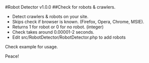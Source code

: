 #Robot Detector v1.0.0
##Check for robots & crawlers.

- Detect crawlers & robots on your site.
- Skips check if browser is known. (Firefox, Opera, Chrome, MSIE).
- Returns 1 for robot or 0 for no robot. (integer)
- Check takes around 0.00001-2 seconds.
- Edit src/RobotDetector/RobotDetector.php to add robots

Check example for usage.

Peace!
